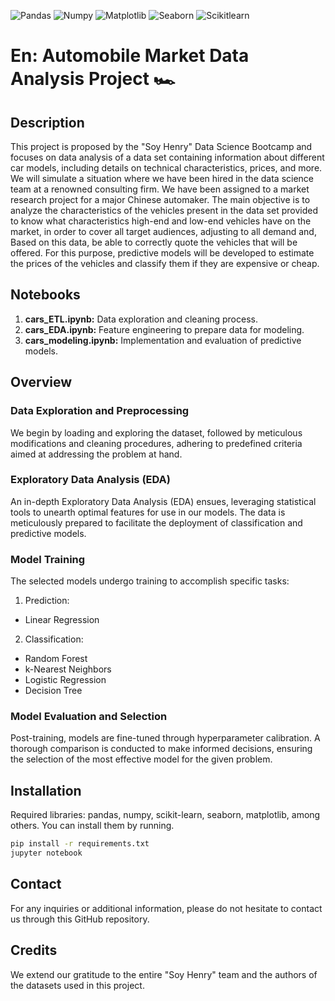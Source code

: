 ![Pandas](https://img.shields.io/badge/-Pandas-333333?style=flat&logo=pandas)
![Numpy](https://img.shields.io/badge/-Numpy-333333?style=flat&logo=numpy)
![Matplotlib](https://img.shields.io/badge/-Matplotlib-333333?style=flat&logo=matplotlib)
![Seaborn](https://img.shields.io/badge/-Seaborn-333333?style=flat&logo=seaborn)
![Scikitlearn](https://img.shields.io/badge/-Scikitlearn-333333?style=flat&logo=scikitlearn)

# En: Automobile Market Data Analysis Project 🏎️

## Description
This project is proposed by the "Soy Henry" Data Science Bootcamp and focuses on data analysis of a data set containing information about different car models, including details on technical characteristics, prices, and more. We will simulate a situation where we have been hired in the data science team at a renowned consulting firm. We have been assigned to a market research project for a major Chinese automaker. The main objective is to analyze the characteristics of the vehicles present in the data set provided to know what characteristics high-end and low-end vehicles have on the market, in order to cover all target audiences, adjusting to all demand and, Based on this data, be able to correctly quote the vehicles that will be offered. For this purpose, predictive models will be developed to estimate the prices of the vehicles and classify them if they are expensive or cheap.

## Notebooks

1. **cars_ETL.ipynb:** Data exploration and cleaning process.
2. **cars_EDA.ipynb:** Feature engineering to prepare data for modeling.
3. **cars_modeling.ipynb:** Implementation and evaluation of predictive models.

## Overview

### Data Exploration and Preprocessing
We begin by loading and exploring the dataset, followed by meticulous modifications and cleaning procedures, adhering to predefined criteria aimed at addressing the problem at hand.

### Exploratory Data Analysis (EDA)
An in-depth Exploratory Data Analysis (EDA) ensues, leveraging statistical tools to unearth optimal features for use in our models. The data is meticulously prepared to facilitate the deployment of classification and predictive models.

### Model Training
The selected models undergo training to accomplish specific tasks:

1. Prediction:
- Linear Regression

2. Classification:

- Random Forest
- k-Nearest Neighbors
- Logistic Regression
- Decision Tree

### Model Evaluation and Selection
Post-training, models are fine-tuned through hyperparameter calibration. A thorough comparison is conducted to make informed decisions, ensuring the selection of the most effective model for the given problem.

## Installation

Required libraries: pandas, numpy, scikit-learn, seaborn, matplotlib, among others. You can install them by running.

```bash
pip install -r requirements.txt
jupyter notebook
```

## Contact

For any inquiries or additional information, please do not hesitate to contact us through this GitHub repository.

## Credits

We extend our gratitude to the entire "Soy Henry" team and the authors of the datasets used in this project.
